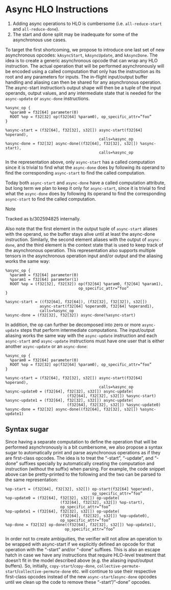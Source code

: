 # Async HLO Instructions

1. Adding async operations to HLO is cumbersome (i.e. `all-reduce-start` and
   `all-reduce-done`).
2. The start and done split may be inadequate for some of the asynchronous use
   cases.

To target the first shortcoming, we propose to introduce one last set of new
asynchronous opcodes: `kAsyncStart`, `kAsyncUpdate`, and `kAsyncDone`. The idea
is to create a generic asynchronous opcode that can wrap any HLO instruction.
The actual operation that will be performed asynchronously will be encoded using
a called computation that only has the instruction as its root and any
parameters for inputs. The in-flight input/output buffer handling and aliasing
can then be shared for any asynchronous operation. The async-start instruction’s
output shape will then be a tuple of the input operands, output values, and any
intermediate state that is needed for the `async-update` or `async-done`
instructions.

```
%async_op {
  %param0 = f32[64] parameter(0)
  ROOT %op = f32[32] op(f32[64] %param0), op_specific_attr=”foo”
}

%async-start = (f32[64], f32[32], s32[]) async-start(f32[64] %operand),
                                         calls=%async_op
%async-done = f32[32] async-done((f32[64], f32[32], s32[]) %async-start),
                                         calls=%async_op
```

In the representation above, only `async-start` has a called computation since
it is trivial to find what the `async-done` does by following its operand to
find the corresponding `async-start` to find the called computation.

Today both `async-start` and `async-done` have a called computation attribute,
but long term we plan to keep it only for `async-start`, since it is trivial
to find what the `async-done` does by following its operand to find the
corresponding `async-start` to find the called computation.

> [!NOTE]
> Tracked as b/302594825 internally.

Also note
that the first element in the output tuple of `async-start` aliases with the
operand, so the buffer stays alive until at least the async-done instruction.
Similarly, the second element aliases with the output of `async-done`, and the
third element is the context state that is used to keep track of the
asynchronous operation. This representation also supports multiple tensors in
the asynchronous operation input and/or output and the aliasing works the same
way:

```
%async_op {
  %param0 = f32[64] parameter(0)
  %param1 = f32[64] parameter(1)
  ROOT %op = (f32[32], f32[32]) op(f32[64] %param0, f32[64] %param1),
                                op_specific_attr=”foo”
}

%async-start = ((f32[64], f32[64]), (f32[32], f32[32]), s32[])
               async-start(f32[64] %operand0, f32[64] %operand1),
               calls=%async_op
%async-done = (f32[32], f32[32]) async-done(%async-start)
```

In addition, the op can further be decomposed into zero or more `async-update`
steps that perform intermediate computations. The input/output aliasing works
the same way with the `async-update` instruction and each `async-start` and
`async-update` instructions must have one user that is either another
`async-update` or an `async-done`:

```
%async_op {
  %param0 = f32[64] parameter(0)
  ROOT %op = f32[32] op(f32[64] %param0), op_specific_attr=”foo”
}

%async-start = (f32[64], f32[32], s32[]) async-start(f32[64] %operand),
                                         calls=%async_op
%async-update0 = (f32[64], f32[32], s32[]) async-update(
                           (f32[64], f32[32], s32[]) %async-start)
%async-update1 = (f32[64], f32[32], s32[]) async-update(
                           (f32[64], f32[32], s32[]) %async-update0)
%async-done = f32[32] async-done((f32[64], f32[32], s32[]) %async-update1)

```

## Syntax sugar

Since having a separate computation to define the operation that will be
performed asynchronously is a bit cumbersome, we also propose a syntax sugar to
automatically print and parse asynchronous operations as if they are first-class
opcodes. The idea is to treat the “-start”,  “-update”, and “-done” suffixes
specially by automatically creating the computation and instruction (without the
suffix) when parsing. For example, the code snippet above can be pretty-printed
to the following and the two can be parsed to the same representation:

```
%op-start = (f32[64], f32[32], s32[]) op-start(f32[64] %operand),
                                      op_specific_attr=”foo”
%op-update0 = (f32[64], f32[32], s32[]) op-update(
                        (f32[64], f32[32], s32[]) %op-start),
                        op_specific_attr=”foo”
%op-update1 = (f32[64], f32[32], s32[]) op-update(
                        (f32[64], f32[32], s32[]) %op-update0),
                        op_specific_attr=”foo”
%op-done = f32[32] op-done((f32[64], f32[32], s32[]) %op-update1),
                          op_specific_attr=”foo”

```

In order not to create ambiguities, the verifier will not allow an operation to
be wrapped with async-start if we explicitly defined an opcode for that
operation with the “-start” and/or “-done” suffixes. This is also an escape
hatch in case we have any instructions that require HLO-level treatment that
doesn’t fit in the model described above (e.g. the aliasing input/output
buffers). So, initially, `copy-start`/`copy-done`,
`collective-permute-start`/`collective-permute-done` etc. will continue to use
their respective first-class opcodes instead of the new
`async-start`/`async-done` opcodes until we clean up the code to remove these
“-start”/”-done” opcodes.
